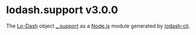# lodash.support v3.0.0

The [Lo-Dash](https://lodash.com/) object [_.support](http://lodash.com/docs#support) as a [Node.js](http://nodejs.org/) module generated by [lodash-cli](https://www.npmjs.com/package/lodash-cli).

